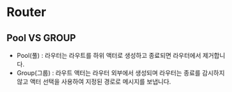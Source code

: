 # Router

## Pool VS GROUP

- Pool(풀) : 라우터는 라우트를 하위 액터로 생성하고 종료되면 라우터에서 제거합니다.
- Group(그룹) : 라우트 액터는 라우터 외부에서 생성되며 라우터는 종료를 감시하지 않고 액터 선택을 사용하여 지정된 경로로 메시지를 보냅니다.
